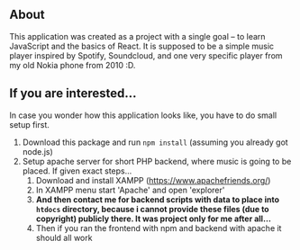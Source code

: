 ## About
This application was created as a project with a single goal – to learn JavaScript and the basics of React. It is supposed to be a simple music player inspired by Spotify, Soundcloud, and one very specific player from my old Nokia phone from 2010 :D.
## If you are interested…
In case you wonder how this application looks like, you have to do small setup first.
1. Download this package and run `npm install` (assuming you already got node.js)
2. Setup apache server for short PHP backend, where music is going to be placed. If given exact steps...
    1. Download and install XAMPP (https://www.apachefriends.org/)
    2. In XAMPP menu start 'Apache' and open 'explorer'
    4. **And then contact me for backend scripts with data to place into `htdocs` directory, because i cannot provide these files (due to copyright) publicly there. It was project only for me after all…**
    5. Then if you ran the frontend with npm and backend with apache it should all work